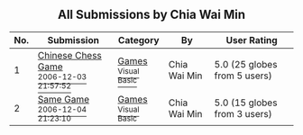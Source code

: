 ﻿<div align="center">

## All Submissions by Chia Wai Min

</div>

No.  | Submission | Category | By   | User Rating
---- | ---------- | -------- | ---- | -----------
1 | [Chinese Chess Game<br /><sup>2006-12-03 21:57:52</sup>](https://github.com/Planet-Source-Code/chia-wai-min-chinese-chess-game__1-67273) | [Games<br /><sup>Visual Basic</sup>](../ByCategory/games__1-38.md) | Chia Wai Min | 5.0 (25 globes from 5 users)
2 | [Same Game<br /><sup>2006-12-04 21:23:10</sup>](https://github.com/Planet-Source-Code/chia-wai-min-same-game__1-67279) | [Games<br /><sup>Visual Basic</sup>](../ByCategory/games__1-38.md) | Chia Wai Min | 5.0 (15 globes from 3 users)
